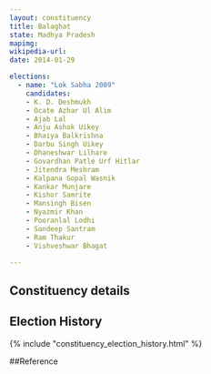 ```yaml
---
layout: constituency
title: Balaghat
state: Madhya Pradesh
mapimg: 
wikipedia-url: 
date: 2014-01-29

elections: 
  - name: "Lok Sabha 2009"
    candidates: 
    - K. D. Deshmukh 
    - Ocate Azhar Ul Alim 
    - Ajab Lal 
    - Anju Ashok Uikey 
    - Bhaiya Balkrishna 
    - Darbu Singh Uikey 
    - Dhaneshwar Lilhare 
    - Govardhan Patle Urf Hitlar 
    - Jitendra Meshram 
    - Kalpana Gopal Wasnik 
    - Kankar Munjare 
    - Kishor Samrite 
    - Mansingh Bisen 
    - Nyazmir Khan 
    - Pooranlal Lodhi 
    - Sandeep Santram 
    - Ram Thakur 
    - Vishveshwar Bhagat 

---
```

## Constituency details


## Election History
{% include "constituency_election_history.html" %}

##Reference
